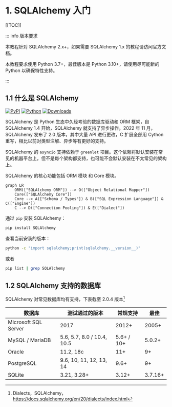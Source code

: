 # 1. SQLAlchemy 入门

[[TOC]]

::: info 版本要求

本教程针对 SQLAlchemy 2.x+，如果需要 SQLAlchemy 1.x 的教程请访问官方文档。

本教程要求使用 Python 3.7+，最佳版本是 Python 3.10+，请使用尽可能新的 Python 以确保特性支持。

:::

## 1.1 什么是 SQLAlchemy

<!-- markdownlint-disable MD033 -->
<div class="no-link">

[![PyPI](https://img.shields.io/pypi/v/sqlalchemy)](https://pypi.org/project/sqlalchemy)
[![Python](https://img.shields.io/pypi/pyversions/sqlalchemy)](https://pypi.org/project/sqlalchemy)
[![Downloads](https://img.shields.io/pypi/dm/sqlalchemy)](https://pypi.org/project/sqlalchemy)

</div>

SQLAlchemy 是 Python 生态中久经考验的数据库驱动和 ORM 框架，自 SQLAlchemy 1.4 开始，SQLAlchemy 就支持了异步操作。2022 年 11 月，SQLAlchemy 发布了 2.0 版本，其中大量 API 进行更改，C 扩展全部用 Cython 重写，相比以前对类型注解、异步等有更好的支持。

SQLAlchemy 的 `asyncio` 支持依赖于 `greenlet` 项目。这个依赖将默认安装在常见的机器平台上，但不是每个架构都支持，也可能不会默认安装在不太常见的架构上。

SQLAlchemy 的核心功能包括 ORM 模块 和 Core 模块。

```mermaid
graph LR
    ORM(["SQLAlchemy ORM"]) --> O(["Object Relational Mapper"])
    Core(["SQLAlchemy Core"])
    Core --> A(["Schema / Types"]) & B(["SQL Expression Language"]) & C(["Engine"])
    C --> D(["Connection Pooling"]) & E(["Dialect"])
```

通过 `pip` 安装 SQLAlchemy：

```bash
pip install SQLAlchemy
```

查看当前安装的版本：

```bash
python -c "import sqlalchemy;print(sqlalchemy.__version__)"
```

或者

```bash
pip list | grep SQLAlchemy
```

## 1.2 SQLAlchemy 支持的数据库

SQLAlchemy 对常见数据库均有支持，下表截至 2.0.4 版本[^1]

[^1]: Dialects，SQLAlchemy，<https://docs.sqlalchemy.org/en/20/dialects/index.html>

| 数据库               | 测试通过的版本             | 常规支持   | 最佳    |
| -------------------- | -------------------------- | ---------- | ------- |
| Microsoft SQL Server | 2017                       | 2012+      | 2005+   |
| MySQL / MariaDB      | 5.6, 5.7, 8.0 / 10.4, 10.5 | 5.6+ / 10+ | 5.0.2+  |
| Oracle               | 11.2, 18c                  | 11+        | 9+      |
| PostgreSQL           | 9.6, 10, 11, 12, 13, 14    | 9.6+       | 9+      |
| SQLite               | 3.21, 3.28+                | 3.12+      | 3.7.16+ |
